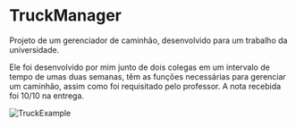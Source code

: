 # TruckManager
Projeto de um gerenciador de caminhão, desenvolvido para um trabalho da universidade.

Ele foi desenvolvido por mim junto de dois colegas em um intervalo de tempo de umas duas semanas, têm as funções necessárias para gerenciar um caminhão, assim como foi requisitado pelo professor.
A nota recebida foi 10/10 na entrega.


![TruckExample](https://github.com/user-attachments/assets/91097a12-7ab3-4978-8889-01a873a6d427)
